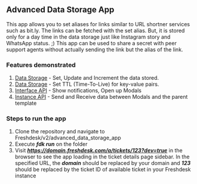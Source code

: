 ## Advanced Data Storage App

This app allows you to set aliases for links similar to URL shortner services such as bit.ly.
The links can be fetched with the set alias. But, it is stored only for a day time in the data storage just like Instagram story and WhatsApp status. ;)
This app can be used to share a secret with peer support agents without actually sending the link but the alias of the link.

### Features demonstrated

1. [Data Storage](https://developer.freshdesk.com/v2/docs/data-storage/) - Set, Update and Increment the data stored.
2. [Data Storage](https://developer.freshdesk.com/v2/docs/data-storage/) - Set TTL (Time-To-Live) for key-value pairs.
3. [Interface API](https://developer.freshdesk.com/v2/docs/interface-api/) - Show notifications, Open up Modals
4. [Instance API](https://developer.freshdesk.com/v2/docs/instance-api/) - Send and Receive data between Modals and the parent template

### Steps to run the app

1. Clone the repository and navigate to Freshdesk/v2/advanced_data_storage_app
2. Execute **_fdk run_** on the folder
3. Visit **_https://domain.freshdesk.com/a/tickets/123?dev=true_** in the browser to see the app loading in the ticket details page sidebar. In the specified URL, the **_domain_** should be replaced by your domain and **_123_** should be replaced by the ticket ID of available ticket in your Freshdesk instance
